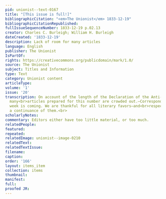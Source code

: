 ```yaml
---
pid: unionist--text-0167
title: "[This issue is full!]"
bibliographicCitation: "<em>The Unionist</em> 1833-12-19"
bibliographicCitationRepublished: 
fullIssueSequenceNumber: 1833-12-19 p.02.13
creator: Charles C. Burleigh; William H. Burleigh
dateCreated: '1833-12-19'
description: Lack of room for many articles
language: English
publisher: The Unionist
IsPartOf: 
rights: https://creativecommons.org/publicdomain/mark/1.0/
source: The Unionist
subject: Titles and Information
type: Text
category: Unionist content
articleType: 
volume: '1'
issue: '20'
transcription: On account of the length of the Declaration of the Anti-Slavery Convention,
  many<br>articles prepared for this number are crowded out.—Correspondents must have<br>patience—another
  week is coming. We are thankful for all literary favors—and<br>respectfully request
  a continuance of them.<br>
scholarlyNotes: 
commentary: Editors either have too little material, or too much.
relatedPeople: 
featured: 
repeated: 
relatedImage: unionist--image-0210
relatedText: 
relatedTextIssue: 
filename: 
caption: 
order: '166'
layout: items_item
collection: items
thumbnail: 
manifest: 
full: 
proofed JR: 
---
```


